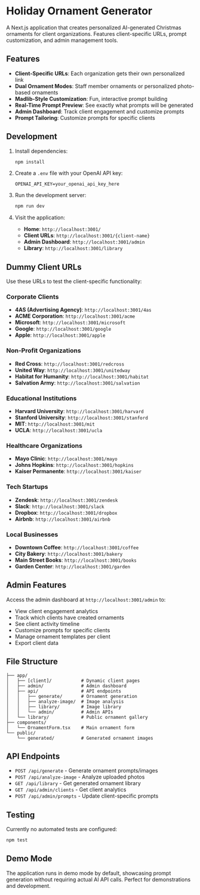 # Holiday Ornament Generator

A Next.js application that creates personalized AI-generated Christmas ornaments for client organizations. Features client-specific URLs, prompt customization, and admin management tools.

## Features

- **Client-Specific URLs**: Each organization gets their own personalized link
- **Dual Ornament Modes**: Staff member ornaments or personalized photo-based ornaments
- **Madlib-Style Customization**: Fun, interactive prompt building
- **Real-Time Prompt Preview**: See exactly what prompts will be generated
- **Admin Dashboard**: Track client engagement and customize prompts
- **Prompt Tailoring**: Customize prompts for specific clients

## Development

1. Install dependencies:
   ```bash
   npm install
   ```

2. Create a `.env` file with your OpenAI API key:
   ```
   OPENAI_API_KEY=your_openai_api_key_here
   ```

3. Run the development server:
   ```bash
   npm run dev
   ```

4. Visit the application:
   - **Home**: `http://localhost:3001/`
   - **Client URLs**: `http://localhost:3001/{client-name}`
   - **Admin Dashboard**: `http://localhost:3001/admin`
   - **Library**: `http://localhost:3001/library`

## Dummy Client URLs

Use these URLs to test the client-specific functionality:

### Corporate Clients
- **4AS (Advertising Agency)**: `http://localhost:3001/4as`
- **ACME Corporation**: `http://localhost:3001/acme`
- **Microsoft**: `http://localhost:3001/microsoft`
- **Google**: `http://localhost:3001/google`
- **Apple**: `http://localhost:3001/apple`

### Non-Profit Organizations
- **Red Cross**: `http://localhost:3001/redcross`
- **United Way**: `http://localhost:3001/unitedway`
- **Habitat for Humanity**: `http://localhost:3001/habitat`
- **Salvation Army**: `http://localhost:3001/salvation`

### Educational Institutions
- **Harvard University**: `http://localhost:3001/harvard`
- **Stanford University**: `http://localhost:3001/stanford`
- **MIT**: `http://localhost:3001/mit`
- **UCLA**: `http://localhost:3001/ucla`

### Healthcare Organizations
- **Mayo Clinic**: `http://localhost:3001/mayo`
- **Johns Hopkins**: `http://localhost:3001/hopkins`
- **Kaiser Permanente**: `http://localhost:3001/kaiser`

### Tech Startups
- **Zendesk**: `http://localhost:3001/zendesk`
- **Slack**: `http://localhost:3001/slack`
- **Dropbox**: `http://localhost:3001/dropbox`
- **Airbnb**: `http://localhost:3001/airbnb`

### Local Businesses
- **Downtown Coffee**: `http://localhost:3001/coffee`
- **City Bakery**: `http://localhost:3001/bakery`
- **Main Street Books**: `http://localhost:3001/books`
- **Garden Center**: `http://localhost:3001/garden`

## Admin Features

Access the admin dashboard at `http://localhost:3001/admin` to:

- View client engagement analytics
- Track which clients have created ornaments
- See client activity timeline
- Customize prompts for specific clients
- Manage ornament templates per client
- Export client data

## File Structure

```
├── app/
│   ├── [client]/           # Dynamic client pages
│   ├── admin/              # Admin dashboard
│   ├── api/                # API endpoints
│   │   ├── generate/       # Ornament generation
│   │   ├── analyze-image/  # Image analysis
│   │   ├── library/        # Image library
│   │   └── admin/          # Admin APIs
│   └── library/            # Public ornament gallery
├── components/
│   └── OrnamentForm.tsx    # Main ornament form
└── public/
    └── generated/          # Generated ornament images
```

## API Endpoints

- `POST /api/generate` - Generate ornament prompts/images
- `POST /api/analyze-image` - Analyze uploaded photos
- `GET /api/library` - Get generated ornament library
- `GET /api/admin/clients` - Get client analytics
- `POST /api/admin/prompts` - Update client-specific prompts

## Testing

Currently no automated tests are configured:
```bash
npm test
```

## Demo Mode

The application runs in demo mode by default, showcasing prompt generation without requiring actual AI API calls. Perfect for demonstrations and development.
